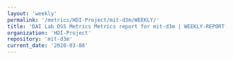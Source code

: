 ```yaml
---
layout: 'weekly'
permalink: '/metrics/HDI-Project/mit-d3m/WEEKLY/'
title: 'DAI Lab OSS Metrics Metrics report for mit-d3m | WEEKLY-REPORT-2020-03-08'
organization: 'HDI-Project'
repository: 'mit-d3m'
current_date: '2020-03-08'
---
```

